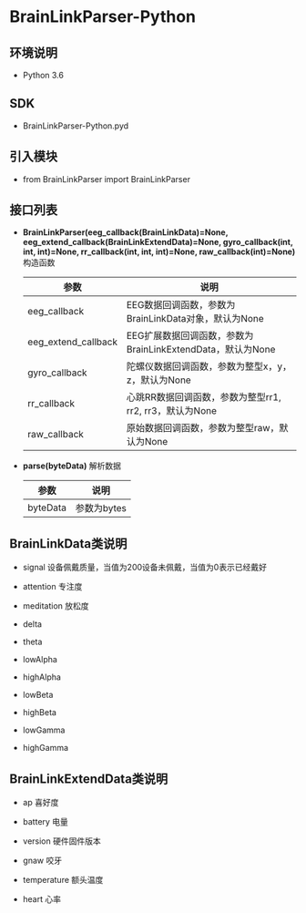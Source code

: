 # BrainLinkParser-Python

## 环境说明

- Python 3.6

## SDK

- BrainLinkParser-Python.pyd

## 引入模块

- from BrainLinkParser import BrainLinkParser

## 接口列表

- **BrainLinkParser(eeg_callback(BrainLinkData)=None, eeg_extend_callback(BrainLinkExtendData)=None, gyro_callback(int, int, int)=None, rr_callback(int, int, int)=None, raw_callback(int)=None)** 构造函数

    | 参数     | 说明     |
    | ------- | ------- |
    | eeg_callback   | EEG数据回调函数，参数为BrainLinkData对象，默认为None |
    | eeg_extend_callback   | EEG扩展数据回调函数，参数为BrainLinkExtendData，默认为None |
    | gyro_callback   | 陀螺仪数据回调函数，参数为整型x，y，z，默认为None |
    | rr_callback   | 心跳RR数据回调函数，参数为整型rr1, rr2, rr3，默认为None |
    | raw_callback   | 原始数据回调函数，参数为整型raw，默认为None |

- **parse(byteData)** 解析数据

    | 参数     | 说明     |
    | ------- | ------- |
    | byteData   | 参数为bytes |

## BrainLinkData类说明

- signal 设备佩戴质量，当值为200设备未佩戴，当值为0表示已经戴好

- attention 专注度

- meditation 放松度

- delta

- theta

- lowAlpha

- highAlpha

- lowBeta

- highBeta

- lowGamma

- highGamma

## BrainLinkExtendData类说明

- ap 喜好度

- battery 电量

- version 硬件固件版本

- gnaw 咬牙

- temperature 额头温度

- heart 心率